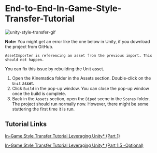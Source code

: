 # End-to-End-In-Game-Style-Transfer-Tutorial
![unity-style-transfer-gif](https://raw.githubusercontent.com/cj-mills/End-to-End-In-Game-Style-Transfer-Tutorial-Intel/main/images/igstd-intel.gif)

**Note:** You might get an error like the one below in Unity, if you download the project from GitHub. 

`AssetImporter is referencing an asset from the previous import. This should not happen.`

You can fix this issue by rebuilding the Unit asset. 
1. Open the Kinematica folder in the Assets section. Double-click on the `Unit` asset.
2. Click `Build` in the pop-up window. You can close the pop-up window once the build is complete.
3. Back in the `Assets` section, open the `Biped` scene in the `Scenes` folder. 
The project should run normally now. However, there might be some stuttering the first time it is run.


## Tutorial Links

[In-Game Style Transfer Tutorial Leveraging Unity* (Part 1)](https://software.intel.com/content/www/us/en/develop/articles/in-game-style-transfer-tutorial-leveraging-unity.html)

[In-Game Style Transfer Tutorial Leveraging Unity* (Part 1.5 -Optional)](https://software.intel.com/content/www/us/en/develop/articles/in-game-style-transfer-tutorial-leveraging-unity-pt1-5.html)

